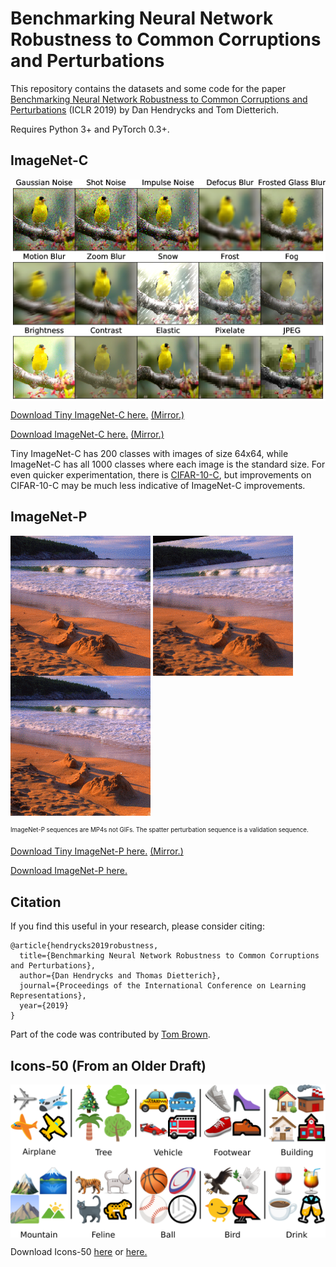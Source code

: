 # Benchmarking Neural Network Robustness to Common Corruptions and Perturbations

This repository contains the datasets and some code for the paper [Benchmarking Neural Network Robustness to Common Corruptions and Perturbations](https://arxiv.org/abs/1807.01697) (ICLR 2019) by Dan Hendrycks and Tom Dietterich.

Requires Python 3+ and PyTorch 0.3+.

## ImageNet-C

<img align="center" src="assets/imagenet-c.png" width="750">

[Download Tiny ImageNet-C here.](https://berkeley.box.com/s/6zt1qzwm34hgdzcvi45svsb10zspop8a) [(Mirror.)](https://zenodo.org/record/2469796)

[Download ImageNet-C here.](https://drive.google.com/drive/folders/1HDVw6CmX3HiG0ODFtI75iIfBDxSiSz2K?usp=sharing) [(Mirror.)](https://zenodo.org/record/2235448)

Tiny ImageNet-C has 200 classes with images of size 64x64, while ImageNet-C has all 1000 classes where each image is the standard size. For even quicker experimentation, there is [CIFAR-10-C](https://zenodo.org/record/2535967), but improvements on CIFAR-10-C may be much less indicative of ImageNet-C improvements.

## ImageNet-P

<img align="center" src="assets/translate.gif" width="224"> <img align="center" src="assets/tilt.gif" width="224"> <img align="center" src="assets/spatter.gif" width="224">

<sub><sup>ImageNet-P sequences are MP4s not GIFs. The spatter perturbation sequence is a validation sequence.</sup></sub>

[Download Tiny ImageNet-P here.](https://berkeley.box.com/s/19m2ppji0xsqgtkrs95329bqftbvncx9) [(Mirror.)](https://zenodo.org/record/2469796)

[Download ImageNet-P here.](https://drive.google.com/drive/folders/1vRrDaWA6-_GaUZqOmovWrr4W34aiSLu7?usp=sharing)


## Citation

If you find this useful in your research, please consider citing:

    @article{hendrycks2019robustness,
      title={Benchmarking Neural Network Robustness to Common Corruptions and Perturbations},
      author={Dan Hendrycks and Thomas Dietterich},
      journal={Proceedings of the International Conference on Learning Representations},
      year={2019}
    }

Part of the code was contributed by [Tom Brown](https://github.com/nottombrown).

## Icons-50 (From an Older Draft)

<img align="center" src="assets/icons-50.png" width="750">

Download Icons-50 [here](https://berkeley.box.com/s/jcem6ik7rxr6594lg99kmrdo01ue6yjt) or [here.](https://drive.google.com/drive/folders/16_kaFo3uUoS-U8FTDm4nUh6Vo21UVnJX?usp=sharing)

